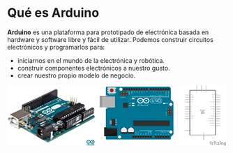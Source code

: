 # Qué es Arduino

**Arduino** es una plataforma para prototipado de electrónica basada en hardware y software libre y fácil de utilizar. Podemos construir circuitos electrónicos y programarlos para:
- iniciarnos en el mundo de la electrónica y robótica.
- construir componentes electrónicos a nuestro gusto.
- crear nuestro propio modelo de negocio.

![Arduino UNO](Componentes/assets/arduino-uno.png)
